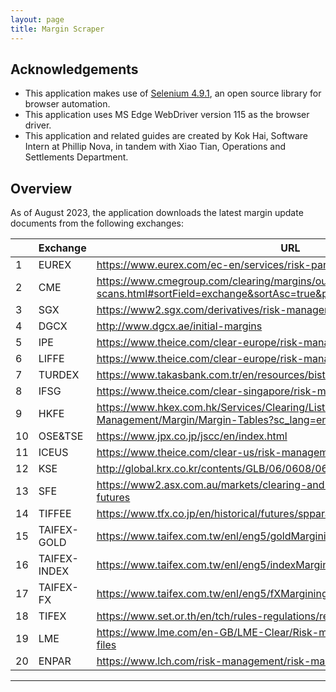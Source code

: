 ```yaml
---
layout: page
title: Margin Scraper
---
```


## **Acknowledgements**

* This application makes use of [Selenium 4.9.1](https://www.selenium.dev/), an open source library for browser automation.
* This application uses MS Edge WebDriver version 115 as the browser driver.
* This application and related guides are created by Kok Hai, Software Intern at Phillip Nova, in tandem with Xiao Tian, Operations and Settlements Department.

## **Overview**
As of August 2023, the application downloads the latest margin update documents from the following exchanges:

|     | Exchange     | URL                                                                                                              |
|-----|--------------|------------------------------------------------------------------------------------------------------------------|
| 1   | EUREX        | https://www.eurex.com/ec-en/services/risk-parameters/                                                          |
| 2   | CME          | https://www.cmegroup.com/clearing/margins/outright-vol-scans.html#sortField=exchange&sortAsc=true&pageNumber=1 |
| 3   | SGX          | https://www2.sgx.com/derivatives/risk-management#Margin%20Schedule                                             |
| 4   | DGCX         | http://www.dgcx.ae/initial-margins                                                                             |
| 5   | IPE          | https://www.theice.com/clear-europe/risk-management#margins-europe                                             |
| 6   | LIFFE        | https://www.theice.com/clear-europe/risk-management#margin-liffe                                               |
| 7   | TURDEX       | https://www.takasbank.com.tr/en/resources/bistech-risk-parameters                                              |
| 8   | IFSG         | https://www.theice.com/clear-singapore/risk-management                                                         |
| 9   | HKFE         | https://www.hkex.com.hk/Services/Clearing/Listed-Derivatives/Risk-Management/Margin/Margin-Tables?sc_lang=en   |
| 10  | OSE&TSE      | https://www.jpx.co.jp/jscc/en/index.html                                                                       |
| 11  | ICEUS        | https://www.theice.com/clear-us/risk-management#margin-rates                                                   |
| 12  | KSE          | http://global.krx.co.kr/contents/GLB/06/0608/0608030700/GLB0608030700.jsp                                      |
| 13  | SFE          | https://www2.asx.com.au/markets/clearing-and-settlement-services/asx-clear-futures                             |
| 14  | TIFFEE       | https://www.tfx.co.jp/en/historical/futures/spparam.html                                                       |
| 15  | TAIFEX-GOLD  | https://www.taifex.com.tw/enl/eng5/goldMargining                                                               |
| 16  | TAIFEX-INDEX | https://www.taifex.com.tw/enl/eng5/indexMargining                                                              |
| 17  | TAIFEX-FX    | https://www.taifex.com.tw/enl/eng5/fXMargining                                                                 |
| 18  | TIFEX        | https://www.set.or.th/en/tch/rules-regulations/regulations                                                     |
| 19  | LME          | https://www.lme.com/en-GB/LME-Clear/Risk-management/Margin-Parameter-files                                     |
| 20  | ENPAR        | https://www.lch.com/risk-management/risk-management-sa/sa-risk-notices                                         |

--------------------------------------------------------------------------------------------------------------------
